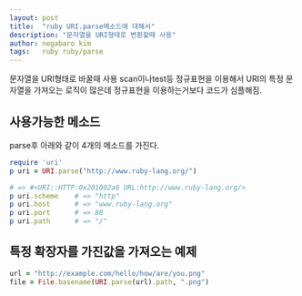 ```yaml
---
layout: post
title:  "ruby URI.parse메소드에 대해서"
description: "문자열을 URI형태로 변환할때 사용"
author: negabaro kim
tags:	ruby ruby/parse
---
```


문자열을 URI형태로 바꿀때 사용
scan이나test등 정규표현을 이용해서 URI의 특정 문자열을 가져오는 로직이 많은데
정규표현을 이용하는거보다 코드가 심플해짐.


## 사용가능한 메소드

parse후 아래와 같이 4개의 메소드를 가진다.

```ruby
require 'uri'
p uri = URI.parse("http://www.ruby-lang.org/")

# => #<URI::HTTP:0x201002a6 URL:http://www.ruby-lang.org/>
p uri.scheme    # => "http"
p uri.host      # => "www.ruby-lang.org"
p uri.port      # => 80
p uri.path      # => "/"
```


## 특정 확장자를 가진값을 가져오는 예제

```ruby
url = "http://example.com/hello/how/are/you.png"
file = File.basename(URI.parse(url).path, ".png")
```


